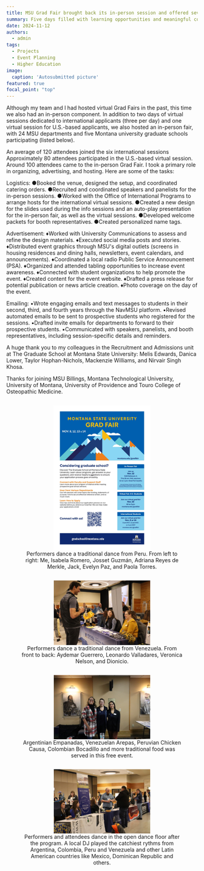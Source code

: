 ```yaml
---
title: MSU Grad Fair brought back its in-person session and offered seven online sessions people joining from all over the world
summary: Five days filled with learning opportunities and meaningful connections with prospective graduate students at the Montana State University Grad Fair!
date: 2024-11-12
authors:
  - admin
tags:
  - Projects
  - Event Planning
  - Higher Education
image:
  caption: 'Autosubmitted picture'
featured: true
focal_point: "top"
---
```


Although my team and I had hosted virtual Grad Fairs in the past, this time we also had an in-person component. In addition to two days of virtual sessions dedicated to international applicants (three per day) and one virtual session for U.S.-based applicants, we also hosted an in-person fair, with 24 MSU departments and five Montana university graduate schools participating (listed below). 

An average of 120 attendees joined the six international sessions 
Approximately 80 attendees participated in the U.S.-based virtual session.
Around 100 attendees came to the in-person Grad Fair.
I took a primary role in organizing, advertising, and hosting. Here are some of the tasks:

Logistics:
●Booked the venue, designed the setup, and coordinated catering orders.
●Recruited and coordinated speakers and panelists for the in-person sessions.
●Worked with the Office of International Programs to arrange hosts for the international virtual sessions.
●Created a new design for the slides used during the info sessions and an auto-play presentation for the in-person fair, as well as the virtual sessions.
●Developed welcome packets for booth representatives.
●Created personalized name tags.

Advertisement:
♦Worked with University Communications to assess and refine the design materials.
♦Executed social media posts and stories.
♦Distributed event graphics through MSU's digital outlets (screens in housing residences and dining halls, newsletters, event calendars, and announcements).
♦Coordinated a local radio Public Service Announcement (PSA).
♦Organized and attended tabling opportunities to increase event awareness.
♦Connected with student organizations to help promote the event.
♦Created content for the event website.
♦Drafted a press release for potential publication or news article creation.
♦Photo coverage on the day of the event.

Emailing:
▪️Wrote engaging emails and text messages to students in their second, third, and fourth years through the NavMSU platform.
▪️Revised automated emails to be sent to prospective students who registered for the sessions.
▪️Drafted invite emails for departments to forward to their prospective students.
▪️Communicated with speakers, panelists, and booth representatives, including session-specific details and reminders.

A huge thank you to my colleagues in the Recruitment and Admissions unit at The Graduate School at Montana State University: Melis Edwards, Danica Lower, Taylor Hophan-Nichols, Mackenzie Williams, and Nirvair Singh Khosa. 

Thanks for joining MSU Billings, Montana Technological University, University of Montana, University of Providence and Touro College of Osteopathic Medicine.


<div style="display: flex; justify-content: center;">
  <figure style="text-align: center;">
    <img src="a.jpg" alt="figure" width="60%" style="margin-left: auto; margin-right: auto; display: block;">
    <figcaption>Performers dance a traditional dance from Peru. From left to right: Me, Isabela Romero, Josset Guzmán, Adriana Reyes de Merkle, Jack, Evelyn Paz, and Paola Torres. </figcaption>
  </figure>
</div>

<div style="display: flex; justify-content: center;">
  <figure style="text-align: center;">
    <img src="b.jpg" alt="figure" width="60%" style="margin-left: auto; margin-right: auto; display: block;">
    <figcaption>Performers dance a traditional dance from Venezuela. From front to back: Aydemar Guerrero, Leonardo Valladares, Veronica Nelson, and Dionicio. </figcaption>
  </figure>
</div>

<div style="display: flex; justify-content: center;">
  <figure style="text-align: center;">
    <img src="c.jpg" alt="figure" width="60%" style="margin-left: auto; margin-right: auto; display: block;">
    <figcaption>Argentinian Empanadas, Venezuelan Arepas, Peruvian Chicken Causa, Colombian Bocadillo and more traditional food was served in this free event. </figcaption>
  </figure>
</div>

<div style="display: flex; justify-content: center;">
  <figure style="text-align: center;">
    <img src="d.jpg" alt="figure" width="60%" style="margin-left: auto; margin-right: auto; display: block;">
    <figcaption>Performers and attendees dance in the open dance floor after the program. A local DJ played the catchiest rythms from Argentina, Colombia, Peru and Venezuela and other Latin American countries like Mexico, Dominican Republic and others. </figcaption>
  </figure>
</div>

